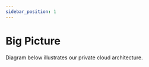 ```yaml
---
sidebar_position: 1
---
```


# Big Picture

Diagram below illustrates our private cloud architecture.

   <Image path="/img/private-cloud/big-picture.png" />
